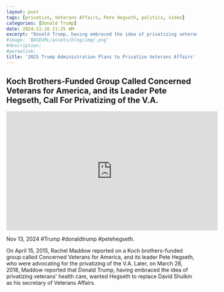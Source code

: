 ```yaml
---
layout: post
tags: [privatize, Veterans Affairs, Pete Hegseth, politics, video]
categories: [Donald Trump]
date: 2024-11-16 11:25 AM
excerpt: "Donald Trump, having embraced the idea of privatizing veterans' health care, wants Hegseth to replace David Shulkin as his secretary of Veterans Affairs."
#image: 'BASEURL/assets/blog/img/.png'
#description:
#permalink:
title: '2025 Trump Administration Plans to Privatize Veterans Affairs'
---
```



## Koch Brothers-Funded Group Called Concerned Veterans for America, and its Leader Pete Hegseth, Call For Privatizing of the V.A.

<iframe width="560" height="315" src="https://www.youtube.com/embed/p1wnUPq_R7k?si=QdUKJukpq99ReHGE" title="YouTube video player" frameborder="0" allow="accelerometer; autoplay; clipboard-write; encrypted-media; gyroscope; picture-in-picture; web-share" referrerpolicy="strict-origin-when-cross-origin" allowfullscreen></iframe>

Nov 13, 2024  #Trump #donaldtrump #petehegseth.

On April 15, 2015, Rachel Maddow reported on a Koch brothers-funded group called Concerned Veterans for America, and its leader Pete Hegseth, who were advocating for the privatizing of the V.A. Later, on March 28, 2018, Maddow reported that Donald Trump, having embraced the idea of privatizing veterans' health care, wanted Hegseth to replace David Shulkin as his secretary of Veterans Affairs.
